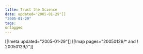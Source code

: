 ```yaml
---
title: Trust the Science
date: updated="2005-01-29"]]
"2005-01-29"
tags:
untagged
---
```

[[!meta updated="2005-01-29"]]
[[!map pages="20050129/* and ! 20050129/*/*"]]
